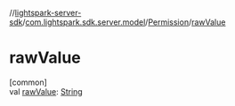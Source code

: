 //[lightspark-server-sdk](../../../index.md)/[com.lightspark.sdk.server.model](../index.md)/[Permission](index.md)/[rawValue](raw-value.md)

# rawValue

[common]\
val [rawValue](raw-value.md): [String](https://kotlinlang.org/api/latest/jvm/stdlib/kotlin/-string/index.html)
